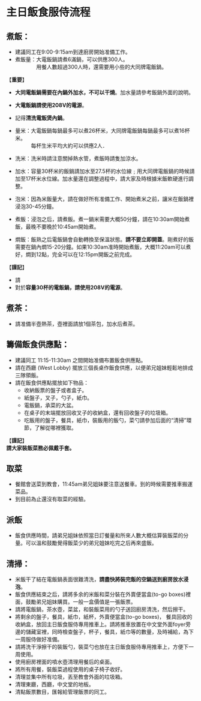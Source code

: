 # 主日飯食服侍流程

## 煮飯：
+ 建議同工在9:00-9:15am到達廚房開始准備工作。
+ 煮飯量：大電飯鍋請煮6滿鍋，可以供應300人。  
　　　　用餐人數超過300人時，還需要用小些的大同牌電飯鍋。  
     
【**重要**】  
+ **大同電飯鍋需要在內鍋外加水，不可以干燒**。加水量請參考飯鍋外面的說明。  
+ **大電飯鍋請使用208V的電源**。  
+ 記得**清洗電飯煲內鍋**。  

+ 量米：大電飯鍋每鍋最多可以煮26杯米，大同牌電飯鍋每鍋最多可以煮16杯米。  
　　　每杯生米平均大約可以供應2人．
+ 洗米：洗米時請注意關掉熱水管，煮飯時請隻加涼水。
+ 加水：容量30杯米的飯鍋請加水至27.5杯的水位線﹔用大同牌電飯鍋的時候請加至17杯米水位線。加水量還在調整過程中，請大家及時根據米飯軟硬進行調整。
+ 泡米：因為米飯量大，請在做好所有准備工作、開始煮米之前，讓米在飯鍋裡浸泡30-45分鐘。
+ 煮飯：浸泡之后，請煮飯。煮一鍋米需要大概50分鐘，請在10:30am開始煮飯，最晚不要晚於10:45am開始煮。
+ 燜飯：飯熟之后電飯鍋會自動轉換至保溫狀態。**請不要立即開蓋**。剛煮好的飯需要在鍋內燜15-20分鐘。如果10:30am准時開始煮飯，大概11:20am可以煮好，燜到12點，完全可以在12:15pm開飯之前完成。  

【**謹記**】  
+ 請
+ 對於**容量30杯的電飯鍋，請使用208V的電源**。

## 煮茶：
+ 請准備半壺熱茶，壺裡面請放1個茶包，加水后煮茶。

## 籌備飯食供應點：
+ 建議同工 11:15-11:30am 之間開始准備布置飯食供應點。
+ 請在西廳 (West Lobby) 擺放三個長桌作飯食供應，以便弟兄姐妹輕鬆地排成三隊領飯。
+ 請在飯食供應點擺放如下物品：
    + 收納飯票的盤子或者盒子。
    + 紙盤子，叉子，勺子，紙巾。
    + 電飯鍋，承菜的大盆。
    + 在桌子的末端擺放回收叉子的收納盒，還有回收盤子的垃圾箱。
    + 吃飯用的盤子，餐具，紙巾，裝飯用的飯勺，菜勺請參加后面的“清掃”環節，了解從哪裡獲取。
    
【**謹記**】  
**請大家裝飯菜務必佩戴手套。**

## 取菜
+ 餐館會送菜到教會，11:45am弟兄姐妹要注意送餐車。到的時候需要推車搬運菜品。
+ 到目前為止還沒有取菜的經驗。

## 派飯
+ 飯食供應時間，請弟兄姐妹依照當日訂餐量和所來人數大概估算裝飯菜的分量。可以溫和鼓勵覺得飯菜少的弟兄姐妹吃完之后再來盛飯。

## 清掃：    
+ 米飯干了結在電飯鍋表面很難清洗，**請盡快將裝完飯的空鍋送到廚房放水浸泡**。
+ 飯食供應結束之后，請將多余的米飯和菜分裝在外賣便當盒(to-go boxes)裡面，鼓勵弟兄姐妹購買。一般一盒價值是一張飯票。
+ 請將電飯鍋，茶水壺，菜盆，和裝飯菜用的勺子送回廚房清洗，然后擦干。
+ 將剩余的盤子，餐具，紙巾，紙杯，外賣便當盒(to-go boxes)， 餐具回收的收納盒，放回主日飯食服侍專用推車上。請將推車放置在中文堂外面foyer旁邊的儲藏室裡，同時檢查盤子，杯子，餐具，紙巾等的數量，及時補給，為下一周服侍做好准備。
+ 請將洗干淨擦干的裝飯勺，裝菜勺也放在主日飯食服侍專用推車上，方便下一周使用。
+ 使用廚房裡面的噴水壺清理用餐后的桌面。
+ 將所有用餐，裝飯菜過程使用的桌子椅子收好。
+ 清理並集中所有垃圾，丟至教會外面的垃圾箱。
+ 清理東廳，西廳，中文堂的地板。
+ 清點飯票數目，匯報給管理飯票的同工。
